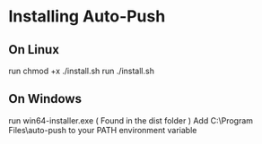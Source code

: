 # Installing Auto-Push

## On Linux
run chmod +x ./install.sh
run  ./install.sh

## On Windows
run win64-installer.exe ( Found in the dist folder )
Add C:\\Program Files\auto-push to your PATH environment variable
